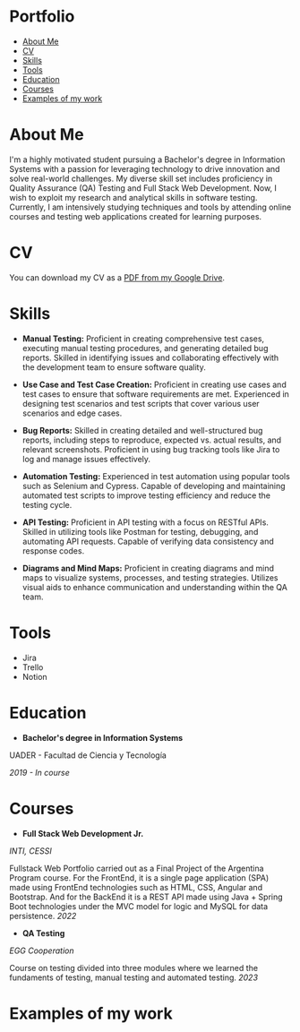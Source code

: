 # Portfolio
- [About Me](https://github.com/alvarodvc/Portfolio#about-me)
- [CV](https://github.com/alvarodvc/Portfolio#cv)
- [Skills](https://github.com/alvarodvc/Portfolio#skills)
- [Tools](https://github.com/alvarodvc/Portfolio#tools)
- [Education](https://github.com/alvarodvc/Portfolio#eduacation)
- [Courses](https://github.com/alvarodvc/Portfolio#courses)
- [Examples of my work](https://github.com/alvarodvc/Portfolio#examples-of-my-work)
# About Me
I'm a highly motivated student pursuing a Bachelor's degree in Information Systems with a passion for leveraging technology to drive innovation and solve real-world challenges. My diverse skill set includes proficiency in Quality Assurance (QA) Testing and Full Stack Web Development.
Now, I wish to exploit my research and analytical skills in software testing. Currently, I am intensively studying techniques and tools by attending online courses and testing web applications created for learning purposes.
# CV
You can download my CV as a [PDF from my Google Drive](https://drive.google.com/file/d/1NYPIikw1XE-eaQFwYjZJFlZU20YqvDWG/view?usp=sharing).
# Skills
- **Manual Testing:** Proficient in creating comprehensive test cases, executing manual testing procedures, and generating detailed bug reports. Skilled in identifying issues and collaborating effectively with the development team to ensure software quality.
   
- **Use Case and Test Case Creation:** Proficient in creating use cases and test cases to ensure that software requirements are met. Experienced in designing test scenarios and test scripts that cover various user scenarios and edge cases.

- **Bug Reports:** Skilled in creating detailed and well-structured bug reports, including steps to reproduce, expected vs. actual results, and relevant screenshots. Proficient in using bug tracking tools like Jira to log and manage issues effectively.

- **Automation Testing:** Experienced in test automation using popular tools such as Selenium and Cypress. Capable of developing and maintaining automated test scripts to improve testing efficiency and reduce the testing cycle.

- **API Testing:** Proficient in API testing with a focus on RESTful APIs. Skilled in utilizing tools like Postman for testing, debugging, and automating API requests. Capable of verifying data consistency and response codes.

- **Diagrams and Mind Maps:** Proficient in creating diagrams and mind maps to visualize systems, processes, and testing strategies. Utilizes visual aids to enhance communication and understanding within the QA team.

# Tools 
- Jira
- Trello
- Notion
# Education
- __Bachelor's degree in Information Systems__

UADER - Facultad de Ciencia y Tecnología

*2019 - In course*

# Courses
- __Full Stack Web Development Jr.__

*INTI, CESSI*

Fullstack Web Portfolio carried out as a Final Project of the Argentina Program course. For the FrontEnd, it is a single page application (SPA) made using FrontEnd technologies such as HTML, CSS, Angular and Bootstrap. And for the BackEnd it is a REST API made using Java + Spring Boot technologies under the MVC model for logic and MySQL for data persistence.
*2022*

- __QA Testing__

*EGG Cooperation*

Course on testing divided into three modules where we learned the fundaments of testing, manual testing and automated testing.
*2023*

# Examples of my work
